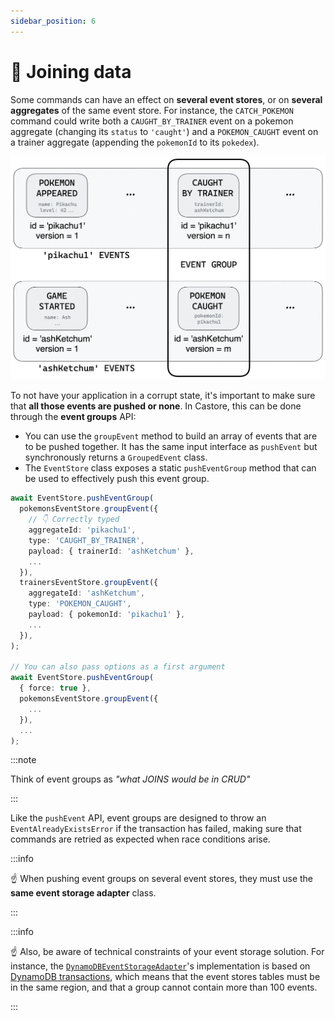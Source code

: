 ```yaml
---
sidebar_position: 6
---
```


# 🔗 Joining data

Some commands can have an effect on **several event stores**, or on **several aggregates** of the same event store. For instance, the `CATCH_POKEMON` command could write both a `CAUGHT_BY_TRAINER` event on a pokemon aggregate (changing its `status` to `'caught'`) and a `POKEMON_CAUGHT` event on a trainer aggregate (appending the `pokemonId` to its `pokedex`).

![Event Group](../../assets/docSchemas/eventGroup.png)

To not have your application in a corrupt state, it's important to make sure that **all those events are pushed or none**. In Castore, this can be done through the **event groups** API:

- You can use the `groupEvent` method to build an array of events that are to be pushed together. It has the same input interface as `pushEvent` but synchronously returns a `GroupedEvent` class.
- The `EventStore` class exposes a static `pushEventGroup` method that can be used to effectively push this event group.

```ts
await EventStore.pushEventGroup(
  pokemonsEventStore.groupEvent({
    // 👇 Correctly typed
    aggregateId: 'pikachu1',
    type: 'CAUGHT_BY_TRAINER',
    payload: { trainerId: 'ashKetchum' },
    ...
  }),
  trainersEventStore.groupEvent({
    aggregateId: 'ashKetchum',
    type: 'POKEMON_CAUGHT',
    payload: { pokemonId: 'pikachu1' },
    ...
  }),
);

// You can also pass options as a first argument
await EventStore.pushEventGroup(
  { force: true },
  pokemonsEventStore.groupEvent({
    ...
  }),
  ...
);
```

:::note

Think of event groups as _"what JOINS would be in CRUD"_

:::

Like the `pushEvent` API, event groups are designed to throw an `EventAlreadyExistsError` if the transaction has failed, making sure that commands are retried as expected when race conditions arise.

:::info

☝️ When pushing event groups on several event stores, they must use the **same event storage adapter** class.

:::

:::info

☝️ Also, be aware of technical constraints of your event storage solution. For instance, the [`DynamoDBEventStorageAdapter`](https://www.npmjs.com/package/@castore/event-storage-adapter-dynamodb)'s implementation is based on [DynamoDB transactions](https://docs.aws.amazon.com/amazondynamodb/latest/developerguide/transaction-apis.html), which means that the event stores tables must be in the same region, and that a group cannot contain more than 100 events.

:::
